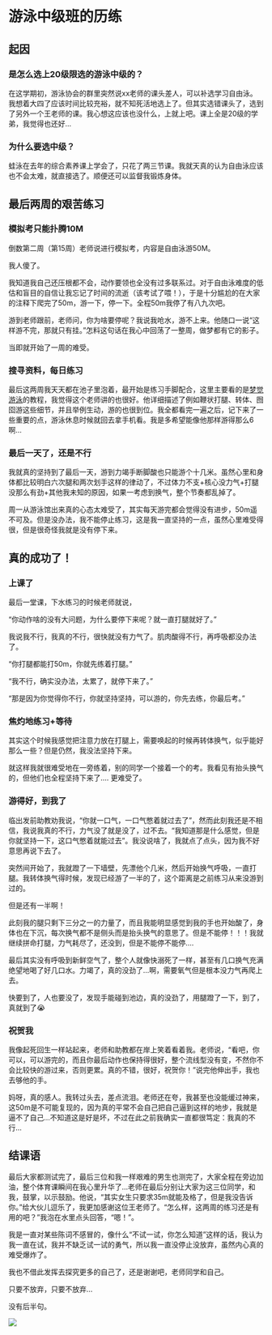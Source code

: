 # 游泳中级班的历练




## 起因

### 是怎么选上20级限选的游泳中级的？
在这学期初，游泳协会的群里突然说xx老师的课头差人，可以补选学习自由泳。我想着大四了应该时间比较充裕，就不知死活地选上了。但其实选错课头了，选到了另外一个王老师的课。我心想这应该也没什么，上就上吧。课上全是20级的学弟，我觉得也还好...

### 为什么要选中级？
蛙泳在去年的综合素养课上学会了，只花了两三节课。我就天真的认为自由泳应该也不会太难，就直接选了。顺便还可以监督我锻炼身体。

## 最后两周的艰苦练习

### 模拟考只能扑腾10M
倒数第二周（第15周）老师说进行模拟考，内容是自由泳游50M。

我人傻了。

我知道我自己还压根都不会，动作要领也全没有过多联系过。对于自由泳难度的低估和盲目的自信让我忘记了时间的流逝（该考试了喂！），于是十分尴尬的在大家的注释下爬完了50m，游一下，停一下。全程50m我停了有八九次吧。

游到老师跟前，老师问，你为啥要停呢？我说我呛水，游不上来。他随口一说“这样游不完，那就只有挂。”怎料这句话在我心中回荡了一整周，做梦都有它的影子。

当即就开始了一周的难受。

### 搜寻资料，每日练习
最后这两周我天天都在池子里泡着，最开始是练习手脚配合，这里主要看的是[梦觉游泳](https://www.bilibili.com/video/BV1bx411L7sA?spm_id_from=333.999.0.0)的教程，我觉得这个老师讲的也很好。他详细描述了例如鞭状打腿、转体、囫囵游这些细节，并且举例生动，游的也很到位。我全都看完一遍之后，记下来了一些重要的点，游泳休息时候就回去拿手机看。我是多希望能像他那样游得那么6啊...

### 最后一天了，还是不行
我就真的坚持到了最后一天，游到力竭手断脚酸也只能游个十几米。虽然心里和身体都比较明白六次腿和两次划手这样的律动了，不过体力不支+核心没力气+打腿没那么有劲+其他我未知的原因，如果一考虑到换气，整个节奏都乱掉了。

周一从游泳馆出来真的心态太难受了，其实每天游完都会觉得没有进步，50m遥不可及。但是没办法，我不能停止练习，这是我一直坚持的一点，虽然心里难受得很，但是很奇怪我就是没有停下来。

## 真的成功了！

### 上课了
最后一堂课，下水练习的时候老师就说，

“你动作啥的没有大问题，为什么要停下来呢？就一直打腿就好了。”

我说我不行，我真的不行，很快就没有力气了。肌肉酸得不行，再呼吸都没办法了。

“你打腿都能打50m，你就先练着打腿。”

“我不行，确实没办法，太累了，就停下来了。”

“那是因为你觉得你不行，你就坚持坚持，可以游的，你先去练，你最后考。”

### 焦灼地练习+等待
其实这个时候我感觉把注意力放在打腿上，需要唤起的时候再转体换气，似乎能好那么一些？但是仍然，我没法坚持下来。

就这样我就很难受地在一旁练着，别的同学一个接着一个的考。我看见有抬头换气的，但他们也全程坚持下来了....
更难受了。

### 游得好，到我了
临出发前助教劝我说，“你就一口气，一口气憋着就过去了”，然而此刻我还是不相信，我说我真的不行，力气没了就是没了，过不去。“我知道那是什么感觉，但是你就坚持一下，这口气憋着就能过去”。我没说啥了，我就点了点头，因为我不好意思再说下去了。

突然间开始了，我就蹬了一下墙壁，先漂他个几米，然后开始换气呼吸，一直打腿。我转体换气得时候，发现已经游了一半的了，这个距离是之前练习从来没游到过的。

但是还有一半啊！

此刻我的腿只剩下三分之一的力量了，而且我能明显感觉到我的手也开始酸了，身体也在下沉，每次换气都不是侧头而是抬头换气的意思了。但是不能停！！！我就继续拼命打腿，力气耗尽了，还没到，但是不能停不能停....

最后其实没有呼吸到新鲜空气了，整个人就像快溺死了一样，甚至有几口换气充满绝望地喝了好几口水。力竭了，真的没劲了...啊，需要氧气但是根本没力气再爬上去。

快要到了，人也要没了，发现手能碰到池边，真的没劲了，用腿蹬了一下，到了，真就到了😭

### 祝贺我
我像起死回生一样站起来，老师和助教都在岸上笑着看着我。老师说，“看吧，你可以，可以游完的，而且你最后动作也保持得很好，整个流线型没有变，不然你不会比较快的游过来，否则更累。真的不错，很好，祝贺你！”说完他伸出手，我也去够他的手。

妈呀，真的感人。我转过头去，差点流泪。老师还在夸，我甚至也没能缓过神来，这50m是不可能复现的，因为真的平常不会自己把自己逼到这样的地步，我就是逼不了自己...不知道这是好是坏，不过在此之前我确实一直都很笃定：我真的不行...

## 结课语
最后大家都测试完了，最后三位和我一样艰难的男生也测完了，大家全程在旁边加油，整个体育课瞬间在我心里升华了...老师在最后分别让大家为这三位同学，和我，鼓掌，以示鼓励。他说，“其实女生只要求35m就能及格了，但是我没告诉你。”给大伙儿逗乐了，我更加感谢这位王老师了。“怎么样，这两周的练习还是有用的吧？”我泡在水里点头回答，“嗯！”。

我是一直对某些陈词不感冒的，像什么“不试一试，你怎么知道”这样的话，我认为我一直在试，我并不缺乏试一试的勇气，所以我一直没停止没放弃，虽然内心真的难受爆炸了。

我也不借此发挥去探究更多的自己了，还是谢谢吧，老师同学和自己。

只要不放弃，只要不放弃...

没有后半句。

![](https://gitee.com/tanneho/pic/raw/master/img/202112152232336.png)


